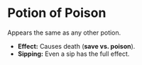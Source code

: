 # Potion of Poison

Appears the same as any other potion.

- **Effect:** Causes death (**save vs. poison**).
- **Sipping:** Even a sip has the full effect.